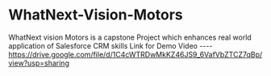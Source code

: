 # WhatNext-Vision-Motors
WhatNext vision Motors is a capstone Project which enhances real world application of Salesforce CRM skills
Link for Demo Video ----  https://drive.google.com/file/d/1C4cWTRDwMkKZ46JS9_6VafVbZTCZ7qBp/view?usp=sharing

